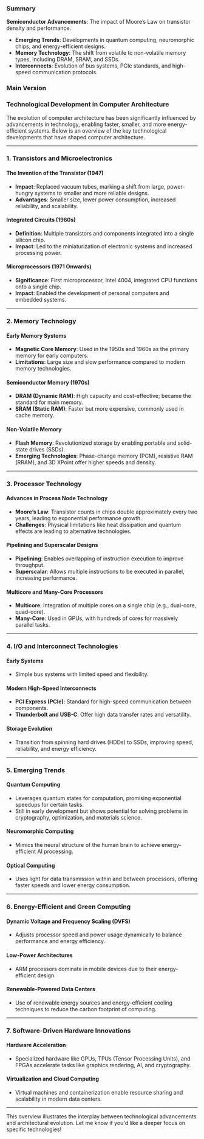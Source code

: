 ### Summary 
 **Semiconductor Advancements**: The impact of Moore’s Law on transistor density and performance.
- **Emerging Trends**: Developments in quantum computing, neuromorphic chips, and energy-efficient designs.
- **Memory Technology**: The shift from volatile to non-volatile memory types, including DRAM, SRAM, and SSDs.
- **Interconnects**: Evolution of bus systems, PCIe standards, and high-speed communication protocols.

### Main Version 
### **Technological Development in Computer Architecture**

The evolution of computer architecture has been significantly influenced by advancements in technology, enabling faster, smaller, and more energy-efficient systems. Below is an overview of the key technological developments that have shaped computer architecture.

---

### **1. Transistors and Microelectronics**

#### **The Invention of the Transistor (1947)**

- **Impact**: Replaced vacuum tubes, marking a shift from large, power-hungry systems to smaller and more reliable designs.
- **Advantages**: Smaller size, lower power consumption, increased reliability, and scalability.

#### **Integrated Circuits (1960s)**

- **Definition**: Multiple transistors and components integrated into a single silicon chip.
- **Impact**: Led to the miniaturization of electronic systems and increased processing power.

#### **Microprocessors (1971 Onwards)**

- **Significance**: First microprocessor, Intel 4004, integrated CPU functions onto a single chip.
- **Impact**: Enabled the development of personal computers and embedded systems.

---

### **2. Memory Technology**

#### **Early Memory Systems**

- **Magnetic Core Memory**: Used in the 1950s and 1960s as the primary memory for early computers.
- **Limitations**: Large size and slow performance compared to modern memory technologies.

#### **Semiconductor Memory (1970s)**

- **DRAM (Dynamic RAM)**: High capacity and cost-effective; became the standard for main memory.
- **SRAM (Static RAM)**: Faster but more expensive, commonly used in cache memory.

#### **Non-Volatile Memory**

- **Flash Memory**: Revolutionized storage by enabling portable and solid-state drives (SSDs).
- **Emerging Technologies**: Phase-change memory (PCM), resistive RAM (RRAM), and 3D XPoint offer higher speeds and density.

---

### **3. Processor Technology**

#### **Advances in Process Node Technology**

- **Moore’s Law**: Transistor counts in chips double approximately every two years, leading to exponential performance growth.
- **Challenges**: Physical limitations like heat dissipation and quantum effects are leading to alternative technologies.

#### **Pipelining and Superscalar Designs**

- **Pipelining**: Enables overlapping of instruction execution to improve throughput.
- **Superscalar**: Allows multiple instructions to be executed in parallel, increasing performance.

#### **Multicore and Many-Core Processors**

- **Multicore**: Integration of multiple cores on a single chip (e.g., dual-core, quad-core).
- **Many-Core**: Used in GPUs, with hundreds of cores for massively parallel tasks.

---

### **4. I/O and Interconnect Technologies**

#### **Early Systems**

- Simple bus systems with limited speed and flexibility.

#### **Modern High-Speed Interconnects**

- **PCI Express (PCIe)**: Standard for high-speed communication between components.
- **Thunderbolt and USB-C**: Offer high data transfer rates and versatility.

#### **Storage Evolution**

- Transition from spinning hard drives (HDDs) to SSDs, improving speed, reliability, and energy efficiency.

---

### **5. Emerging Trends**

#### **Quantum Computing**

- Leverages quantum states for computation, promising exponential speedups for certain tasks.
- Still in early development but shows potential for solving problems in cryptography, optimization, and materials science.

#### **Neuromorphic Computing**

- Mimics the neural structure of the human brain to achieve energy-efficient AI processing.

#### **Optical Computing**

- Uses light for data transmission within and between processors, offering faster speeds and lower energy consumption.

---

### **6. Energy-Efficient and Green Computing**

#### **Dynamic Voltage and Frequency Scaling (DVFS)**

- Adjusts processor speed and power usage dynamically to balance performance and energy efficiency.

#### **Low-Power Architectures**

- ARM processors dominate in mobile devices due to their energy-efficient design.

#### **Renewable-Powered Data Centers**

- Use of renewable energy sources and energy-efficient cooling techniques to reduce the carbon footprint of computing.

---

### **7. Software-Driven Hardware Innovations**

#### **Hardware Acceleration**

- Specialized hardware like GPUs, TPUs (Tensor Processing Units), and FPGAs accelerate tasks like graphics rendering, AI, and cryptography.

#### **Virtualization and Cloud Computing**

- Virtual machines and containerization enable resource sharing and scalability in modern data centers.

---

This overview illustrates the interplay between technological advancements and architectural evolution. Let me know if you'd like a deeper focus on specific technologies!